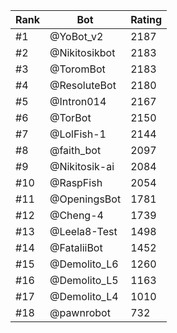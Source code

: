 Rank|Bot|Rating
---|---|---
#1|@YoBot_v2|2187
#2|@Nikitosikbot|2183
#3|@ToromBot|2183
#4|@ResoluteBot|2180
#5|@Intron014|2167
#6|@TorBot|2150
#7|@LolFish-1|2144
#8|@faith_bot|2097
#9|@Nikitosik-ai|2084
#10|@RaspFish|2054
#11|@OpeningsBot|1781
#12|@Cheng-4|1739
#13|@Leela8-Test|1498
#14|@FataliiBot|1452
#15|@Demolito_L6|1260
#16|@Demolito_L5|1163
#17|@Demolito_L4|1010
#18|@pawnrobot|732
